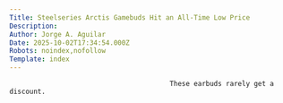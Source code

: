```yaml
---
Title: Steelseries Arctis Gamebuds Hit an All-Time Low Price
Description: 
Author: Jorge A. Aguilar
Date: 2025-10-02T17:34:54.000Z
Robots: noindex,nofollow
Template: index
---
```


                                            These earbuds rarely get a discount.
                                        